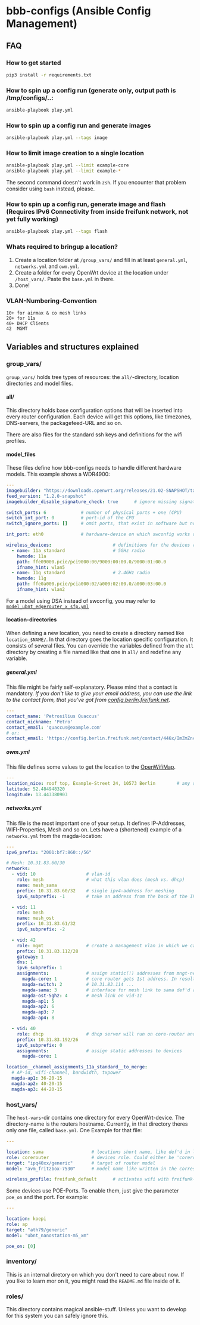 # bbb-configs (Ansible Config Management)

## FAQ

### How to get started

```sh
pip3 install -r requirements.txt
```

### How to spin up a config run (generate only, output path is /tmp/configs/..:

```sh
ansible-playbook play.yml
```

### How to spin up a config run and generate images

```sh
ansible-playbook play.yml --tags image
```

### How to limit image creation to a single location

```sh
ansible-playbook play.yml --limit example-core
ansible-playbook play.yml --limit example-*
```

The second command doesn't work in `zsh`. If you encounter that problem consider using `bash` instead, please.

### How to spin up a config run, generate image and flash (Requires IPv6 Connectivity from inside freifunk network, not yet fully working)

```sh
ansible-playbook play.yml --tags flash
```

### Whats required to bringup a location?

1. Create a location folder at `/group_vars/` and fill in at least `general.yml`, `networks.yml` and `owm.yml`.
2. Create a folder for every OpenWrt device at the location under `/host_vars/`. Paste the `base.yml` in there.
3. Done!

### VLAN-Numbering-Convention

```
10+ for airmax & co mesh links
20+ for 11s
40+ DHCP Clients
42  MGMT
```


## Variables and structures explained

### group_vars/

`group_vars/` holds tree types of resources: the `all/`-directory, location directories and model files.

#### all/

This directory holds base configuration options that will be inserted into every router configuration. Each device will get this options, like timezones, DNS-servers, the packagefeed-URL and so on.

There are also files for the standard ssh keys and definitions for the wifi profiles.

#### model_files

These files define how bbb-configs needs to handle different hardware models. This example shows a WDR4900:
```yml
---
imagebuilder: "https://downloads.openwrt.org/releases/21.02-SNAPSHOT/targets/mpc85xx/p1010/openwrt-imagebuilder-21.02-SNAPSHOT-mpc85xx-p1010.Linux-x86_64.tar.xz"
feed_version: "1.2.0-snapshot"
imagebuilder_disable_signature_check: true      # ignore missing signatures for packages (i.e. selfcompiled)

switch_ports: 6             # number of physical ports + one (CPU)
switch_int_port: 0          # port-id of the CPU
switch_ignore_ports: []     # omit ports, that exist in software but not in hardware (i.e. MikroTik SXTsq 5ac)

int_port: eth0              # hardware-device on which swconfig works on

wireless_devices:                       # definitions for the devices radios
  - name: 11a_standard                  # 5GHz radio
    hwmode: 11a
    path: ffe09000.pcie/pci9000:00/9000:00:00.0/9000:01:00.0
    ifname_hint: wlan5
  - name: 11g_standard                  # 2.4GHz radio
    hwmode: 11g
    path: ffe0a000.pcie/pcia000:02/a000:02:00.0/a000:03:00.0
    ifname_hint: wlan2
```

For a model using DSA instead of swconfig, you may refer to [`model_ubnt_edgerouter_x_sfp.yml`](https://github.com/Freifunk-Spalter/bbb-configs/blob/master/group_vars/model_ubnt_edgerouter_x_sfp.yml)

#### location-directories

When defining a new location, you need to create a directory named like `location_$NAME/`. In that directory goes the location specific configuration. It consists of several files. You can override the variables defined from the `all` directory by creating a file named like that one in `all/` and redefine any variable.

##### general.yml

This file might be fairly self-explanatory. Please mind that a contact is mandatory. _If you don't like to give your email address, you can use the link to the contact form, that you've got from [config.berlin.freifunk.net](https://config.berlin.freifunk.net)_.

```yml
---
contact_name: 'Petrosilius Quaccus'
contact_nickname: 'Petro'
contact_email: 'quaccus@example.com'
# or:
contact_email: 'https://config.berlin.freifunk.net/contact/446x/ImZmZnctZV0LTA0Ig.FFbQ8w._ZCA4hFY3zR8MdDVNrv3okqwPU'
```

##### owm.yml

This file defines some values to get the location to the [OpenWifiMap](https://openwifimap.net).

```yml
---
location_nice: roof top, Example-Street 24, 10573 Berlin        # any string that describes your location. Could be an address or something
latitude: 52.484948320
longitude: 13.443380903
```

##### networks.yml

This file is the most important one of your setup. It defines IP-Addresses, WIFI-Properties, Mesh and so on. Lets have a (shortened) example of a `networks.yml` from the magda-location:

```yml
---
ipv6_prefix: "2001:bf7:860::/56"

# Mesh: 10.31.83.60/30
networks:
  - vid: 10                   # vlan-id
    role: mesh                # what this vlan does (mesh vs. dhcp)
    name: mesh_sama
    prefix: 10.31.83.60/32    # single ipv4-address for meshing
    ipv6_subprefix: -1        # take an address from the back of the IPv6-block

  - vid: 11
    role: mesh
    name: mesh_ost
    prefix: 10.31.83.61/32
    ipv6_subprefix: -2

  - vid: 42
    role: mgmt                # create a management vlan in which we can reach every device on this site for maintenance
    prefix: 10.31.83.112/28
    gateway: 1
    dns: 1
    ipv6_subprefix: 1
    assignments:              # assign static(!) addresses from mngt-network to individual devices/interfaces.
      magda-core: 1           # core router gets 1st address. In result it will be reachable at 10.31.83.113
      magda-switch: 2         # 10.31.83.114 ...
      magda-sama: 3           # interface for mesh link to sama def'd at vid-10 (see above) gets 3rd address (for mngt only)
      magda-ost-5ghz: 4       # mesh link on vid-11
      magda-ap1: 5
      magda-ap2: 6
      magda-ap3: 7
      magda-ap4: 8

  - vid: 40
    role: dhcp                # dhcp server will run on core-router and serve it's network on vid 40
    prefix: 10.31.83.192/26
    ipv6_subprefix: 0
    assignments:              # assign static addresses to devices
      magda-core: 1

location__channel_assignments_11a_standard__to_merge:
  # AP-id, wifi-channel, bandwidth, txpower
  magda-ap1: 36-20-15
  magda-ap2: 40-20-15
  magda-ap3: 44-20-15
```

### host_vars/

The `host-vars`-dir contains one directory for every OpenWrt-device. The directory-name is the routers hostname. Currently, in that directory theres only one file, called `base.yml`. One Example for that file:

```yml
---

location: sama                  # locations short name, like def'd in location-directories
role: corerouter                # devices role. Could either be 'corerouter', 'ap' or 'uplink_gateway'
target: "ipq40xx/generic"       # target of router model
model: "avm_fritzbox-7530"      # model name like written in the corresponding file name in group_vars/

wireless_profile: freifunk_default      # activates wifi with freifunk-default-settings on this device by overriding default wireless profile for corerouters, which is the profile disable
```

Some devices use POE-Ports. To enable them, just give the parameter `poe_on` and the port. For example:

```yml
---

location: koepi
role: ap
target: "ath79/generic"
model: "ubnt_nanostation-m5_xm"

poe_on: [0]
```

### inventory/

This is an internal diretory on which you don't need to care about now. If you like to learn mor on it, you might read the `README.md` file inside of it.

### roles/

This directory contains magical ansible-stuff. Unless you want to develop for this system you can safely ignore this.
